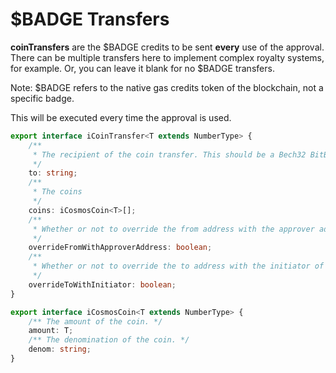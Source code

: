 # $BADGE Transfers

**coinTransfers** are the $BADGE credits to be sent **every** use of the approval. There can be multiple transfers here to implement complex royalty systems, for example. Or, you can leave it blank for no $BADGE transfers.

Note: $BADGE refers to the native gas credits token of the blockchain, not a specific badge.

This will be executed every time the approval is used.

```typescript
export interface iCoinTransfer<T extends NumberType> {
    /**
     * The recipient of the coin transfer. This should be a Bech32 BitBadges address.
     */
    to: string;
    /**
     * The coins
     */
    coins: iCosmosCoin<T>[];
    /**
     * Whether or not to override the from address with the approver address.
     */
    overrideFromWithApproverAddress: boolean;
    /**
     * Whether or not to override the to address with the initiator of the transaction.
     */
    overrideToWithInitiator: boolean;
}
```

```typescript
export interface iCosmosCoin<T extends NumberType> {
    /** The amount of the coin. */
    amount: T;
    /** The denomination of the coin. */
    denom: string;
}
```
